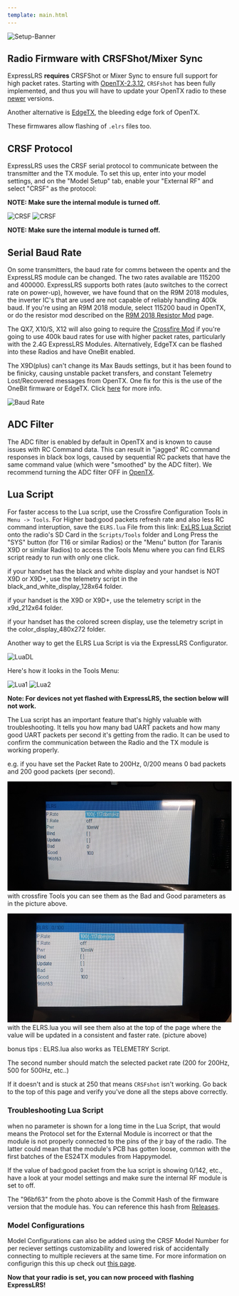 ```yaml
---
template: main.html
---
```


![Setup-Banner](https://raw.githubusercontent.com/ExpressLRS/ExpressLRS-hardware/master/img/quick-start.png)

## Radio Firmware with CRSFShot/Mixer Sync

ExpressLRS **requires** CRSFShot or Mixer Sync to ensure full support for high packet rates. Starting with [OpenTX-2.3.12](https://www.open-tx.org/2021/06/14/opentx-2.3.12), `CRSFshot` has been fully implemented, and thus you will have to update your OpenTX radio to these [newer](https://www.open-tx.org/downloads.html#Releases23-ref) versions.

Another alternative is [EdgeTX](https://github.com/EdgeTX/edgetx/releases), the bleeding edge fork of OpenTX.

These firmwares allow flashing of `.elrs` files too.

## CRSF Protocol

ExpressLRS uses the CRSF serial protocol to communicate between the transmitter and the TX module. To set this up, enter into your model settings, and on the "Model Setup" tab, enable your "External RF" and select "CRSF" as the protocol:

**NOTE: Make sure the internal module is turned off.**

![CRSF](https://oscarliang.com/ctt/uploads/2018/03/setup-tbs-crossfire-tx-rx-micro-nano-taranis-betaflight-fc-internal-external-rf-mode.jpg)
![CRSF](https://oscarliang.com/ctt/uploads/2019/12/JUMPER-T16-EXTERNAL-RF-MODE-PROTOCOL-TBS-CROSSFIRE-CRSF.jpg)

**NOTE: Make sure the internal module is turned off.**

## Serial Baud Rate

On some transmitters, the baud rate for comms between the opentx and the ExpressLRS module can be changed. The two rates available are 115200 and 400000. ExpressLRS supports both rates (auto switches to the correct rate on power-up), however, we have found that on the R9M 2018 modules, the inverter IC's that are used are not capable of reliably handling 400k baud. If you're using an R9M 2018 module, select 115200 baud in OpenTX, or do the resistor mod described on the [R9M 2018 Resistor Mod](../../hardware/inverter-mod/) page.

The QX7, X10/S, X12 will also going to require the [Crossfire Mod](https://blog.seidel-philipp.de/fixed-inverter-mod-for-tbs-crossfire-and-frsky-qx7/) if you're going to use 400k baud rates for use with higher packet rates, particularly with the 2.4G ExpressLRS Modules. Alternatively, EdgeTX can be flashed into these Radios and have OneBit enabled.

The X9D(plus) can't change its Max Bauds settings, but it has been found to be finicky, causing unstable packet transfers, and constant Telemetry Lost/Recovered messages from OpenTX. One fix for this is the use of the OneBit firmware or EdgeTX. Click [here](../../hardware/x9d-troubleshooting) for more info.

![Baud Rate](https://fpvfrenzy.com/wp-content/uploads/2017/11/baud-rate.jpg)

## ADC Filter

The ADC filter is enabled by default in OpenTX and is known to cause issues with RC Command data. This can result in "jagged" RC command responses in black box logs, caused by sequential RC packets that have the same command value (which were "smoothed" by the ADC filter). We recommend turning the ADC filter OFF in [OpenTX](https://www.youtube.com/watch?v=ESr2H_EZ89Q).

## Lua Script

For faster access to the Lua script, use the Crossfire Configuration Tools in `Menu -> Tools`. For Higher bad:good packets refresh rate and also less RC command interuption, save the `ELRS.lua` File from this link: [ExLRS Lua Script](https://github.com/ExpressLRS/ExpressLRS/tree/master/src/lua) onto the radio's SD Card in the `Scripts/Tools` folder and Long Press the "SYS" button (for T16 or similar Radios) or the "Menu" button (for Taranis X9D or similar Radios) to access the Tools Menu where you can find ELRS script ready to run with only one click.

if your handset has the black and white display and your handset is NOT X9D or X9D+, use the telemetry script in the black_and_white_display_128x64 folder.

if your handset is the X9D or X9D+, use the telemetry script in the x9d_212x64 folder.

if your handset has the colored screen display, use the telemetry script in the color_display_480x272 folder.

Another way to get the ELRS Lua Script is via the ExpressLRS Configurator.

![LuaDL](../assets/images/lua.jpg)

Here's how it looks in the Tools Menu:

![Lua1](../assets/images/lua1.jpg)
![Lua2](../assets/images/lua2.jpg)

**Note: For devices not yet flashed with ExpressLRS, the section below will not work.**

The Lua script has an important feature that's highly valuable with troubleshooting. It tells you how many bad UART packets and how many good UART packets per second it's getting from the radio. It can be used to confirm the communication between the Radio and the TX module is working properly. 

e.g. if you have set the Packet Rate to 200Hz, 0/200 means 0 bad packets and 200 good packets (per second).

![Lua3](../assets/images/lua3.jpg)
with crossfire Tools you can see them as the Bad and Good parameters as in the picture above.


![Lua4](../assets/images/lua4.jpg)
with the ELRS.lua you will see them also at the top of the page where the value will be updated in a consistent and faster rate. (picture above)

bonus tips : ELRS.lua also works as TELEMETRY Script.

The second number should match the selected packet rate (200 for 200Hz, 500 for 500Hz, etc..)

If it doesn't and is stuck at 250 that means `CRSFshot` isn't working. Go back to the top of this page and verify you've done all the steps above correctly.


### Troubleshooting Lua Script

when no parameter is shown for a long time in the Lua Script, that would means the Protocol set for the External Module is incorrect or that the module is not properly connected to the pins of the jr bay of the radio. The latter could mean that the module's PCB has gotten loose, common with the first batches of the ES24TX modules from Happymodel.

If the value of bad:good packet from the lua script is showing 0/142, etc., have a look at your model settings and make sure the internal RF module is set to off.

The "96bf63" from the photo above is the Commit Hash of the firmware version that the module has. You can reference this hash from [Releases](https://github.com/ExpressLRS/ExpressLRS/releases).

### Model Configurations

Model Configurations can also be added using the CRSF Model Number for per reciever settings customizability and lowered risk of accidentally connecting to multiple recievers at the same time. For more information on configurign this this up check out [this page](../../software/model-config-match/).

**Now that your radio is set, you can now proceed with flashing ExpressLRS!**